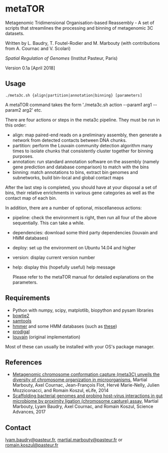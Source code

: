 # metaTOR

Metagenomic Tridimensional Organisation-based Reassembly - A set of scripts that streamlines the processing and binning of metagenomic 3C datasets.
    
Written by L. Baudry, T. Foutel-Rodier and M. Marbouty (with contributions from A. Cournac and V. Scolari)

*Spatial Regulation of Genomes* (Institut Pasteur, Paris)
    
Version 0.1a [April 2018]
    
## Usage


    ./meta3c.sh {align|partition|annotation|binning} [parameters]

    
A metaTOR command takes the form './meta3c.sh action --param1 arg1 --param2 arg2' etc.
    
There are four actions or steps in the meta3c pipeline. They must be run in this order:
    
* align: map paired-end reads on a preliminary assembly, then generate a network from
 detected contacts between DNA chunks.
* partition: perform the Louvain community detection algorithm many times to isolate
     chunks that consistently cluster together for binning purposes.
* annotation: run standard annotation software on the assembly (namely gene prediction
      and database comparison) to match with the bins
* binning: match annotations to bins, extract bin genomes and subnetworks, build bin-local
   and global contact maps
    
After the last step is completed, you should have at your disposal a set of bins, their relative
enrichments in various gene categories as well as the contact map of each bin.
    
In addition, there are a number of optional, miscellaneous actions:
    
* pipeline: check the environment is right, then run all four of the above sequentially.
    This can take a while.
* dependencies: download some third party dependencies (louvain and HMM databases)
* deploy: set up the environment on Ubuntu 14.04 and higher
* version: display current version number
* help: display this (hopefully useful) help message
    
   Please refer to the metaTOR manual for detailed explanations on the parameters.
   
## Requirements

* Python with numpy, scipy, matplotlib, biopython and pysam libraries
* [bowtie2](http://bowtie-bio.sourceforge.net/bowtie2/index.shtml)
* [samtools](http://www.htslib.org/)
* [hmmer](http://hmmer.org/) and some HMM databases (such as [these](http://dl.pasteur.fr/fop/5eHgTGww/modele_HMM.tar.gz))
* [prodigal](https://github.com/hyattpd/Prodigal)
* [louvain](https://sourceforge.net/projects/louvain/) (original implementation)

Most of these can usually be installed with your OS's package manager.

## References

* [Metagenomic chromosome conformation capture (meta3C) unveils the diversity of chromosome organization in microorganisms](https://www.ncbi.nlm.nih.gov/pmc/articles/PMC4381813/), Martial Marbouty, Axel Cournac, Jean-François Flot, Hervé Marie-Nelly, Julien Mozziconacci, and Romain Koszul, eLife, 2014
* [Scaffolding bacterial genomes and probing host-virus interactions in gut microbiome by proximity ligation (chromosome capture) assay](https://www.ncbi.nlm.nih.gov/pmc/articles/PMC5315449/), Martial Marbouty, Lyam Baudry, Axel Cournac, and Romain Koszul, Science Advances, 2017
    
## Contact

lyam.baudry@pasteur.fr, martial.marbouty@pasteur.fr or romain.koszul@pasteur.fr
    

